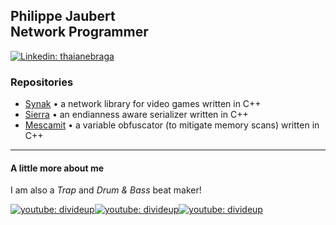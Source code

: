 <h2>Philippe Jaubert<br>Network Programmer</h2>

[![Linkedin: thaianebraga](https://img.shields.io/badge/-philjbt-blue?style=flat-square&logo=Linkedin&logoColor=white)](https://www.linkedin.com/in/philjbt/)

<h3>Repositories</h3>

- [Synak](https://github.com/PhilJbt/Synak) • a network library for video games written in C++
- [Sierra](https://github.com/PhilJbt/Sierra) • an endianness aware serializer written in C++
- [Mescamit](https://github.com/PhilJbt/mescamit) • a variable obfuscator (to mitigate memory scans) written in C++

---

<h4>A little more about me</h4>

I am also a *Trap* and *Drum & Bass* beat maker!

[![youtube: divideup](https://github.com/PhilJbt/PhilJbt/assets/22506952/80a6cdca-8eac-42f2-a2b9-b6e82891cb26)](https://www.youtube.com/watch?v=QkYpywZsACw)[![youtube: divideup](https://github.com/PhilJbt/PhilJbt/assets/22506952/2c743b48-eae4-463c-b690-99c870b2f067)](https://www.youtube.com/watch?v=OXGhzCTKOUU)[![youtube: divideup](https://github.com/PhilJbt/PhilJbt/assets/22506952/51000143-fb44-46f7-b03f-fc663814e345)](https://www.youtube.com/watch?v=id0ZLY20keA)
